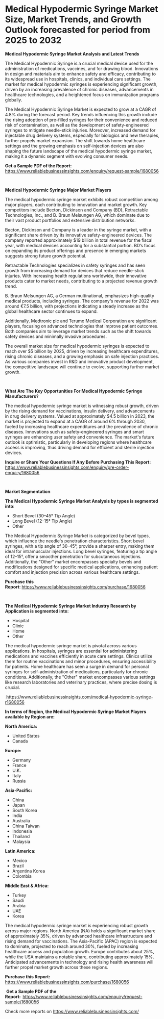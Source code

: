 <p><h1>Medical Hypodermic Syringe Market Size, Market Trends, and Growth Outlook forecasted for period from 2025 to 2032</h1></p><p><strong>Medical Hypodermic Syringe Market Analysis and Latest Trends</strong></p>
<p><p>The Medical Hypodermic Syringe is a crucial medical device used for the administration of medications, vaccines, and for drawing blood. Innovations in design and materials aim to enhance safety and efficacy, contributing to its widespread use in hospitals, clinics, and individual care settings. The market for medical hypodermic syringes is experiencing significant growth, driven by an increasing prevalence of chronic diseases, advancements in healthcare technologies, and a heightened focus on immunization programs globally.</p><p>The Medical Hypodermic Syringe Market is expected to grow at a CAGR of 4.8% during the forecast period. Key trends influencing this growth include the rising adoption of pre-filled syringes for their convenience and reduced risk of contamination, as well as the development of safety-engineered syringes to mitigate needle-stick injuries. Moreover, increased demand for injectable drug delivery systems, especially for biologics and new therapies, further propels market expansion. The shift towards home healthcare settings and the growing emphasis on self-injection devices are also shaping the future landscape of the medical hypodermic syringe market, making it a dynamic segment with evolving consumer needs.</p></p>
<p><strong>Get a Sample PDF of the Report:&nbsp;</strong> <a href="https://www.reliablebusinessinsights.com/enquiry/request-sample/1680056?utm_campaign=3009&utm_medium=2&utm_source=Github&utm_content=ia&utm_term=25032025&utm_id=medical-hypodermic-syringe">https://www.reliablebusinessinsights.com/enquiry/request-sample/1680056</a></p>
<p>&nbsp;</p>
<p><strong>Medical Hypodermic Syringe Major Market Players</strong></p>
<p><p>The medical hypodermic syringe market exhibits robust competition among major players, each contributing to innovation and market growth. Key competitors include Becton, Dickinson and Company (BD), Retractable Technologies, Inc., and B. Braun Melsungen AG, which dominate due to their vast product portfolios and extensive distribution networks.</p><p>Becton, Dickinson and Company is a leader in the syringe market, with a significant share driven by its innovative safety-engineered devices. The company reported approximately $19 billion in total revenue for the fiscal year, with medical devices accounting for a substantial portion. BD’s focus on expanding its product offerings and presence in emerging markets suggests strong future growth potential.</p><p>Retractable Technologies specializes in safety syringes and has seen growth from increasing demand for devices that reduce needle-stick injuries. With increasing health regulations worldwide, their innovative products cater to market needs, contributing to a projected revenue growth trend.</p><p>B. Braun Melsungen AG, a German multinational, emphasizes high-quality medical products, including syringes. The company's revenue for 2022 was around €7.5 billion, with projections indicating a steady increase as the global healthcare sector continues to expand.</p><p>Additionally, Medtronic plc and Terumo Medical Corporation are significant players, focusing on advanced technologies that improve patient outcomes. Both companies aim to leverage market trends such as the shift towards safety devices and minimally invasive procedures.</p><p>The overall market size for medical hypodermic syringes is expected to reach over $5 billion by 2025, driven by increasing healthcare expenditures, rising chronic diseases, and a growing emphasis on safe injection practices. As various companies invest in R&D and innovative product development, the competitive landscape will continue to evolve, supporting further market growth.</p></p>
<p>&nbsp;</p>
<p><strong>What Are The Key Opportunities For Medical Hypodermic Syringe Manufacturers?</strong></p>
<p><p>The medical hypodermic syringe market is witnessing robust growth, driven by the rising demand for vaccinations, insulin delivery, and advancements in drug delivery systems. Valued at approximately $4.5 billion in 2023, the market is projected to expand at a CAGR of around 6% through 2030, fueled by increasing healthcare expenditures and the prevalence of chronic diseases. Innovations such as safety-engineered syringes and smart syringes are enhancing user safety and convenience. The market's future outlook is optimistic, particularly in developing regions where healthcare access is improving, thus driving demand for efficient and sterile injection devices.</p></p>
<p><strong>Inquire or Share Your Questions If Any Before Purchasing This Report:</strong> <a href="https://www.reliablebusinessinsights.com/enquiry/pre-order-enquiry/1680056?utm_campaign=3009&utm_medium=2&utm_source=Github&utm_content=ia&utm_term=25032025&utm_id=medical-hypodermic-syringe">https://www.reliablebusinessinsights.com/enquiry/pre-order-enquiry/1680056</a></p>
<p>&nbsp;</p>
<p><strong>Market Segmentation</strong></p>
<p><strong>The Medical Hypodermic Syringe Market Analysis by types is segmented into:</strong></p>
<p><ul><li>Short Bevel (30–45° Tip Angle)</li><li>Long Bevel (12–15° Tip Angle)</li><li>Other</li></ul></p>
<p><p>The Medical Hypodermic Syringe Market is categorized by bevel types, which influence the needle's penetration characteristics. Short bevel syringes, with a tip angle of 30–45°, provide a sharper entry, making them ideal for intramuscular injections. Long bevel syringes, featuring a tip angle of 12–15°, offer a smoother penetration for subcutaneous injections. Additionally, the "Other" market encompasses specialty bevels and modifications designed for specific medical applications, enhancing patient comfort and injection precision across various healthcare settings.</p></p>
<p><strong>Purchase this Report:&nbsp;</strong><a href="https://www.reliablebusinessinsights.com/purchase/1680056?utm_campaign=3009&utm_medium=2&utm_source=Github&utm_content=ia&utm_term=25032025&utm_id=medical-hypodermic-syringe">https://www.reliablebusinessinsights.com/purchase/1680056</a></p>
<p>&nbsp;</p>
<p><strong>The Medical Hypodermic Syringe Market Industry Research by Application is segmented into:</strong></p>
<p><ul><li>Hospital</li><li>Clinic</li><li>Home</li><li>Other</li></ul></p>
<p><p>The medical hypodermic syringe market is pivotal across various applications. In hospitals, syringes are essential for administering medications and vaccines efficiently in acute care settings. Clinics utilize them for routine vaccinations and minor procedures, ensuring accessibility for patients. Home healthcare has seen a surge in demand for personal syringes for self-administration of medications, particularly for chronic conditions. Additionally, the "Other" market encompasses various settings like research laboratories and veterinary practices, where precise dosing is crucial.</p></p>
<p><a href="https://www.reliablebusinessinsights.com/medical-hypodermic-syringe-r1680056?utm_campaign=3009&utm_medium=2&utm_source=Github&utm_content=ia&utm_term=25032025&utm_id=medical-hypodermic-syringe">&nbsp;https://www.reliablebusinessinsights.com/medical-hypodermic-syringe-r1680056</a></p>
<p><strong>In terms of Region, the Medical Hypodermic Syringe Market Players available by Region are:</strong></p>
<p>
    <p> <strong> North America: </strong>
        <ul>
            <li>United States</li>
            <li>Canada</li>
        </ul>
        </p> 
    <p> <strong> Europe: </strong>
        <ul>
            <li>Germany</li>
            <li>France</li>
            <li>U.K.</li>
            <li>Italy</li>
            <li>Russia</li>
        </ul>
        </p> 
    <p> <strong> Asia-Pacific: </strong>
        <ul>
            <li>China</li>
            <li>Japan</li>
            <li>South Korea</li>
            <li>India</li>
            <li>Australia</li>
            <li>China Taiwan</li>
            <li>Indonesia</li>
            <li>Thailand</li>
            <li>Malaysia</li>
        </ul>
        </p> 
    <p> <strong> Latin America: </strong>
        <ul>
            <li>Mexico</li>
            <li>Brazil</li>
            <li>Argentina Korea</li>
            <li>Colombia</li>
        </ul>
        </p> 
    <p> <strong> Middle East & Africa: </strong>
        <ul>
            <li>Turkey</li>
            <li>Saudi</li>
            <li>Arabia</li>
            <li>UAE</li>
            <li>Korea</li>
        </ul>
    </p>
    </p>
<p><p>The medical hypodermic syringe market is experiencing robust growth across major regions. North America (NA) holds a significant market share of approximately 35%, driven by advanced healthcare infrastructure and rising demand for vaccinations. The Asia-Pacific (APAC) region is expected to dominate, projected to reach around 30%, fueled by increasing healthcare access and population growth. Europe contributes about 25%, while the USA maintains a notable share, contributing approximately 15%. Anticipated advancements in technology and rising health awareness will further propel market growth across these regions.</p></p>
<p><strong>Purchase this Report: </strong><a href="https://www.reliablebusinessinsights.com/purchase/1680056?utm_campaign=3009&utm_medium=2&utm_source=Github&utm_content=ia&utm_term=25032025&utm_id=medical-hypodermic-syringe">https://www.reliablebusinessinsights.com/purchase/1680056</a></p>
<p>&nbsp;<strong>Get a Sample PDF of the Report:&nbsp;&nbsp;</strong><a href="https://www.reliablebusinessinsights.com/enquiry/request-sample/1680056?utm_campaign=3009&utm_medium=2&utm_source=Github&utm_content=ia&utm_term=25032025&utm_id=medical-hypodermic-syringe">https://www.reliablebusinessinsights.com/enquiry/request-sample/1680056</a></p>
<p><strong></strong></p>
<p>Check more reports on <a href="https://www.reliablebusinessinsights.com/?utm_campaign=3009&utm_medium=2&utm_source=Github&utm_content=ia&utm_term=25032025&utm_id=medical-hypodermic-syringe">https://www.reliablebusinessinsights.com/</a></p>
